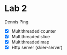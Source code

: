 # Lab 2

Dennis Ping

- [x] Multithreaded counter
- [x] Multithreaded slice  
- [x] Multithreaded map
- [x] Http server (skier-server)